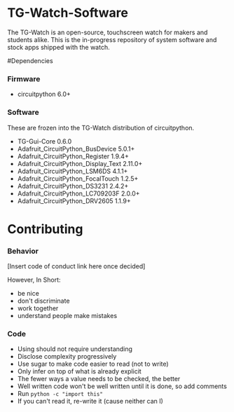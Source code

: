 # TG-Watch-Software

The TG-Watch is an open-source, touchscreen watch for makers and students alike. This is the in-progress repository of system software and stock apps shipped with the watch.

#Dependencies
### Firmware
- circuitpython 6.0+
### Software
These are frozen into the TG-Watch distribution of circuitpython.
- TG-Gui-Core 0.6.0
- Adafruit_CircuitPython_BusDevice 5.0.1+
- Adafruit_CircuitPython_Register 1.9.4+
- Adafruit_CircuitPython_Display_Text 2.11.0+
- Adafruit_CircuitPython_LSM6DS 4.1.1+
- Adafruit_CircuitPython_FocalTouch 1.2.5+
- Adafruit_CircuitPython_DS3231 2.4.2+
- Adafruit_CircuitPython_LC709203F 2.0.0+
- Adafruit_CircuitPython_DRV2605 1.1.9+

# Contributing
### Behavior
[Insert code of conduct link here once decided]

However, In Short:
- be nice
- don't discriminate
- work together
- understand people make mistakes

### Code

- Using should not require understanding
- Disclose complexity progressively
- Use sugar to make code easier to read (not to write)
- Only infer on top of what is already explicit
- The fewer ways a value needs to be checked, the better
- Well written code won't be well written until it is done, so add comments
- Run ``python -c "import this"``
- If you can't read it, re-write it (cause neither can I)
